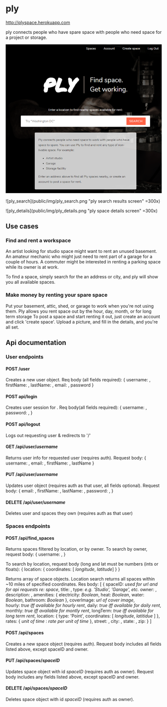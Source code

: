 # ply
http://plyspace.herokuapp.com

ply connects people who have spare space with people who need space for a project or storage.

![ply_splash](public/img/ply_splash.png "ply splash screen")

![ply_search](public/img/ply_search.png "ply search results screen" =300x)

![ply_details](public/img/ply_details.png "ply space details screen" =300x)

## Use cases

### Find and rent a workspace
An artist looking for studio space might want to rent an unused basement. An amateur mechanic who might just need to rent part of a garage for a couple of hours. A commuter might be interested in renting a parking space while its owner is at work. 

To find a space, simply search for the an address or city, and ply will show you all available spaces. 

### Make money by renting your spare space
Put your basement, attic, shed, or garage to work when you're not using them. Ply allows you rent space out by the hour, day, month, or for long term storage To post a space and start renting it out, just create an account and click 'create space'. Upload a picture, and fill in the details, and you're all set.

## Api documentation

### User endpoints

#### POST /user
  Creates a new user object. Req body (all fields required):
  {
    username: ,
    firstName: ,
    lastName: ,
    email: ,
    password
   }

#### POST api/login
  Creates user session for <username>. Req body(all fields required):
  {
    username: ,
    password: ,
  }
 
#### POST api/logout
  Logs out requesting user & redirects to '/'  
  
#### GET /api/user/_username_
  Returns user info for requested user (requires auth). Request body:
  {
    username: ,
    email: ,
    firstName: ,
    lastName
  }
  
#### PUT /api/user/_username_
  Updates user object (requires auth as that user, all fields optional). Request body:
  {
    email: ,
    firstName: ,
    lastName: ,
    password: ,
   }

#### DELETE /api/user/_username_
  Deletes user and spaces they own (requires auth as that user)
    
### Spaces endpoints

#### POST /api/find_spaces
  Returns spaces filtered by location, or by owner. To search by owner, request body:
  {
    username: ,
  }
  
  To search by location, request body (long and lat must be numbers (ints or floats): 
  {
    location: {
      coordinates: [ _longitude_, _latitude_]
    }
  }
  
  Returns array of space objects. Location search returns all spaces within ~10 miles of specified coordinates. Res body: 
  [
    {
      	spaceID: _used for url and for api requests re: space_,
	      title: ,
	      type: _e.g. 'Studio', 'Garage', etc._
	      owner: ,
	      description: ,
	      amenities: {
		      electricity: _Boolean_,
          heat: _Boolean_,
          water: _Boolean_,
          bathroom: _Boolean_
	      },
	      coverImage: _url of cover image_,	      
	      hourly: _true iff available for hourly rent_,
	      daily: _true iff available for daily rent_,
	      monthly: _true iff available for montly rent_,
	      longTerm: _true iff available for long term rent_,
	      location: {
		      type: 'Point',
		      coordinates: [ _longitude_, _latitidue_ ]
	      },
	      rates: {
          _unit of time_ : _rate per unit of time_
        },
	      street: ,
	      city: ,
	      state: ,
	      zip: 
    }
  ]
  
#### POST /api/spaces
  Creates a new space object (requires auth). Request body includes all fields listed above, except spaceID and owner.
  
#### PUT /api/spaces/_spaceID_
  Updates space object with id _spaceID_ (requires auth as owner). Request body includes any fields listed above, except spaceID and owner.
  
#### DELETE /api/spaces/_spaceID_
  Deletes space object with id _spaceID_ (requires auth as owner).


 
  






